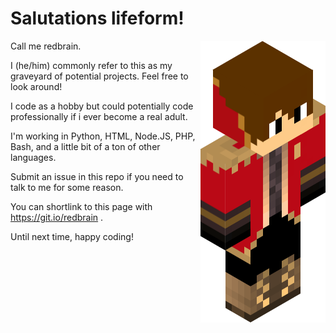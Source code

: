 # Salutations lifeform!



<img src = 'https://github.com/redbrain/redbrain/raw/master/fullbody.png' alt = 'Awesome Matrix Code' align='right'/>

Call me redbrain.   

I (he/him) commonly refer to this as my graveyard of potential projects. Feel free to look around!   

I code as a hobby but could potentially code professionally if i ever become a real adult.   

I'm working in Python, HTML, Node.JS, PHP, Bash, and a little bit of a ton of other languages.   

Submit an issue in this repo if you need to talk to me for some reason.   

You can shortlink to this page with https://git.io/redbrain .   

Until next time, happy coding!

<!--
**redbrain/redbrain** is a ✨ _special_ ✨ repository because its `README.md` (this file) appears on your GitHub profile.
Here are some ideas to get you started:
- 🔭 I’m currently working on ...
- 🌱 I’m currently learning ...
- 👯 I’m looking to collaborate on ...
- 🤔 I’m looking for help with ...
- 💬 Ask me about ...
- 📫 How to reach me: ...
- 😄 Pronouns: ...
- ⚡ Fun fact: ...
-->
